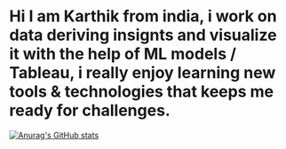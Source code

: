 # Hi I am Karthik from india, i work on data deriving insignts and visualize it with the help of ML models / Tableau, i really enjoy learning new tools & technologies that keeps me ready for challenges.  
[![Anurag's GitHub stats](https://github-readme-stats.vercel.app/api?username=karthik805)](https://github.com/karthik805/github-readme-stats) 
